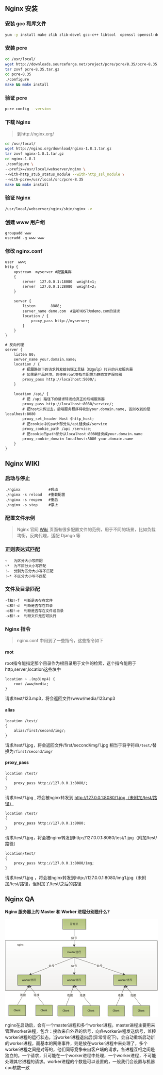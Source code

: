 ## Nginx 安装

### 安装 gcc 和库文件

```bash
yum -y install make zlib zlib-devel gcc-c++ libtool  openssl openssl-devel
```

### 安装 pcre

```bash
cd /usr/local/
wget http://downloads.sourceforge.net/project/pcre/pcre/8.35/pcre-8.35.tar.gz
tar zxvf pcre-8.35.tar.gz
cd pcre-8.35
./configure
make && make install
```

### 验证 pcre

```bash
pcre-config --version
```

### 下载 Nginx

> 到http://nginx.org/

```bash
cd /usr/local/
wget http://nginx.org/download/nginx-1.8.1.tar.gz
tar zxvf nginx-1.8.1.tar.gz
cd nginx-1.8.1
./configure \
--prefix=/usr/local/webserver/nginx \
--with-http_stub_status_module --with-http_ssl_module \
--with-pcre=/usr/local/src/pcre-8.35
make && make install
```

### 验证 Nginx

```bash
/usr/local/webserver/nginx/sbin/nginx -v
```

### 创建 www 用户组

```bash## 
groupadd www
useradd -g www www
```

### 修改 nginx.conf

```
user  www;
http { 
    upstream  myserver #配置集群
    {
        server  127.0.0.1:18080  weight=1;
        server  127.0.0.1:28080  weight=2;
    }
  
    server {
        listen       8888;
        server_name demo.com  #监听HOST为demo.com的请求
        location / { 
            proxy_pass http://myserver;
        }
    }
}
```

```
# 反向代理
server {
    listen 80;
    server_name your.domain.name;
    location / {
        # 把跟路径下的请求转发给前端工具链（如gulp）打开的开发服务器
        # 如果是产品环境，则使用root等指令配置为静态文件服务器
        proxy_pass http://localhost:5000/;
    }

    location /api/ {
        # 把 /api 路径下的请求转发给真正的后端服务器
        proxy_pass http://localhost:8080/service/;
        # 把host头传过去，后端服务程序将收到your.domain.name, 否则收到的是localhost:8080
        proxy_set_header Host $http_host;
        # 把cookie中的path部分从/api替换成/service
        proxy_cookie_path /api /service;
        # 把cookie的path部分从localhost:8080替换成your.domain.name
        proxy_cookie_domain localhost:8080 your.domain.name         
    }
}  
```



## Nginx WIKI

### 启动与停止

```
./nginx				#启动
./nginx -s reload	#重载配置
./nginx -s reopen	#重启
./nginx -s stop 	#停止
```

### 配置文件示例

>  Nginx 官网 [Wiki](https://www.nginx.com/resources/wiki/start/#pre-canned-configurations) 页面有很多配置文件的范例，用于不同的场景，比如负载均衡，反向代理，适配 Django 等

### 正则表达式匹配

```
~ 	为区分大小写匹配
~*	为不区分大小写匹配
!~	分别为区分大小写不匹配
!~*	不区分大小写不匹配
```

### 文件及目录匹配

```
-f和!-f	判断是否存在文件 
-d和!-d	判断是否存在目录
-e和!-e	判断是否存在文件或目录 
-x和!-x	判断文件是否可执行
```

### Nginx 指令

> nginx.conf  中用到了一些指令，这些指令如下

#### root 

root指令能指定那个目录作为根目录用于文件的检索，这个指令能用于http,server,location这些块中

```
location ~ .(mp3|mp4) {
	root /www/media;
}
```

请求/test/123.mp3，将会返回文件/www/media/123.mp3

#### alias 

```
location /test/   
{   
    alias/first/second/img/;
}
```

请求/test/1.jpg，将会返回文件/first/second/img/1.jpg 相当于将字符串`/test/`替换为`/first/second/img/`

#### proxy_pass 

```
location /test/   
{
    proxy_pass http://127.0.0.1:8080/;   
}
```

请求/test/1.jpg , 将会被nginx转发到 http://127.0.0.1:8080/1.jpg（未附加/test/路径）

```
location /test/   
{   
    proxy_pass http://127.0.0.1:8080;   
} 
```

请求/test/1.jpg，将会被nginx转发到http://127.0.0.1:8080/test/1.jpg（附加/test/路径）

```
location/test/   
{   
    proxy_pass http://127.0.0.1:8080/img;   
}  
```

请求/test/1.jpg ，将会被nginx转发到http://127.0.0.1:8080/img1.jpg（未附加/test/路径，但附加了/test/之后的路径

## Nginx QA

**Nginx 服务器上的 Master 和 Worker 进程分别是什么?**

![](img/nginx-01.jpg)

nginx在启动后，会有一个master进程和多个worker进程。master进程主要用来管理worker进程，包含：接收来自外界的信号，向各worker进程发送信号，监控worker进程的运行状态，当worker进程退出后(异常情况下)，会自动重新启动新的worker进程。而基本的网络事件，则是放在worker进程中来处理了。多个worker进程之间是对等的，他们同等竞争来自客户端的请求，各进程互相之间是独立的。一个请求，只可能在一个worker进程中处理，一个worker进程，不可能处理其它进程的请求。worker进程的个数是可以设置的，一般我们会设置与机器cpu核数一致